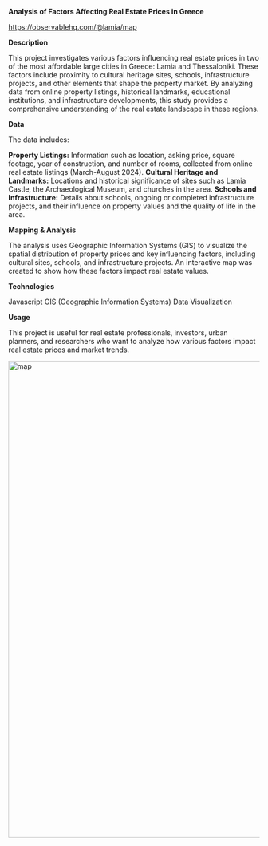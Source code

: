 **Analysis of Factors Affecting Real Estate Prices in Greece**

https://observablehq.com/@lamia/map

**Description**

This project investigates various factors influencing real estate prices in two of the most affordable large cities in Greece: Lamia and Thessaloniki. These factors include proximity to cultural heritage sites, schools, infrastructure projects, and other elements that shape the property market. By analyzing data from online property listings, historical landmarks, educational institutions, and infrastructure developments, this study provides a comprehensive understanding of the real estate landscape in these regions.


**Data**

The data includes:

**Property Listings:** Information such as location, asking price, square footage, year of construction, and number of rooms, collected from online real estate listings (March-August 2024).
**Cultural Heritage and Landmarks:** Locations and historical significance of sites such as Lamia Castle, the Archaeological Museum, and churches in the area.
**Schools and Infrastructure:** Details about schools, ongoing or completed infrastructure projects, and their influence on property values and the quality of life in the area.

**Mapping & Analysis**

The analysis uses Geographic Information Systems (GIS) to visualize the spatial distribution of property prices and key influencing factors, including cultural sites, schools, and infrastructure projects. An interactive map was created to show how these factors impact real estate values.

**Technologies**

Javascript
GIS (Geographic Information Systems)
Data Visualization

**Usage**

This project is useful for real estate professionals, investors, urban planners, and researchers who want to analyze how various factors impact real estate prices and market trends.



<img width="956" alt="map" src="https://github.com/user-attachments/assets/fd64c135-2090-49c4-aedf-5741d34c8143">
